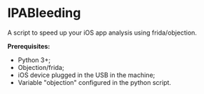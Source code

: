 # IPABleeding
A script to speed up your iOS app analysis using frida/objection.

**Prerequisites:**
- Python 3+;
- Objection/frida;
- iOS device plugged in the USB in the machine;
- Variable "objection" configured in the python script.
